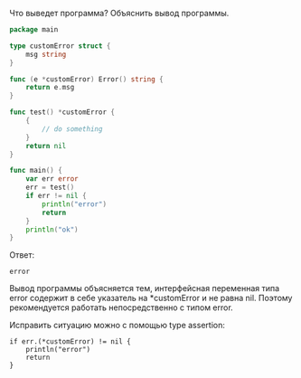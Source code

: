 Что выведет программа? Объяснить вывод программы.

```go
package main

type customError struct {
	msg string
}

func (e *customError) Error() string {
	return e.msg
}

func test() *customError {
	{
		// do something
	}
	return nil
}

func main() {
	var err error
	err = test()
	if err != nil {
		println("error")
		return
	}
	println("ok")
}
```

Ответ:
```
error
```

Вывод программы объясняется тем, интерфейсная переменная типа error содержит в себе указатель на *customError и не равна nil. Поэтому рекомендуется работать непосредственно с типом error.

Исправить ситуацию можно с помощью type assertion:
```
if err.(*customError) != nil {
	println("error")
	return
}
```
